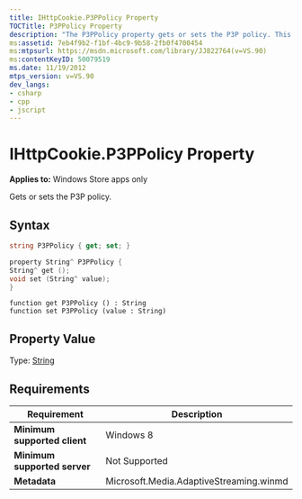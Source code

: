 ```yaml
---
title: IHttpCookie.P3PPolicy Property
TOCTitle: P3PPolicy Property
description: "The P3PPolicy property gets or sets the P3P policy. This article describes its syntax, property value, and requirements."
ms:assetid: 7eb4f9b2-f1bf-4bc9-9b58-2fb0f4700454
ms:mtpsurl: https://msdn.microsoft.com/library/JJ822764(v=VS.90)
ms:contentKeyID: 50079519
ms.date: 11/19/2012
mtps_version: v=VS.90
dev_langs:
- csharp
- cpp
- jscript
---
```


# IHttpCookie.P3PPolicy Property

**Applies to:** Windows Store apps only

Gets or sets the P3P policy.

## Syntax

```csharp
string P3PPolicy { get; set; }
```

```cpp
property String^ P3PPolicy {
String^ get ();
void set (String^ value);
}
```

```jscript
function get P3PPolicy () : String
function set P3PPolicy (value : String)
```

## Property Value

Type: [String](https://msdn.microsoft.com/library/s1wwdcbf)

## Requirements

|Requirement|Description|
|--- |--- |
|**Minimum supported client**|Windows 8|
|**Minimum supported server**|Not Supported|
|**Metadata**|Microsoft.Media.AdaptiveStreaming.winmd|
